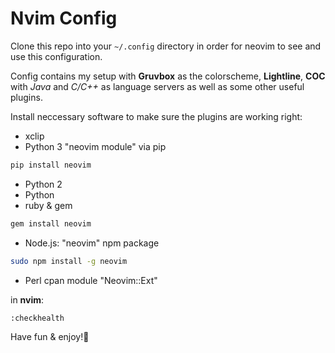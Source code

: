# Nvim Config

Clone this repo into your `~/.config` directory in order for neovim to see and use this configuration.

Config contains my setup with **Gruvbox** as the colorscheme, **Lightline**, **COC** with *Java*
and *C/C++* as language servers as well as some other useful plugins.

Install neccessary software to make sure the plugins are working right:

* xclip
* Python 3 "neovim module" via pip
```zsh
pip install neovim
```
* Python 2
* Python
* ruby & gem
```zsh
gem install neovim
```
* Node.js: "neovim" npm package
```zsh
sudo npm install -g neovim
```
* Perl cpan module "Neovim::Ext"

in **nvim**:
```zsh
:checkhealth
```

Have fun & enjoy!🚀
